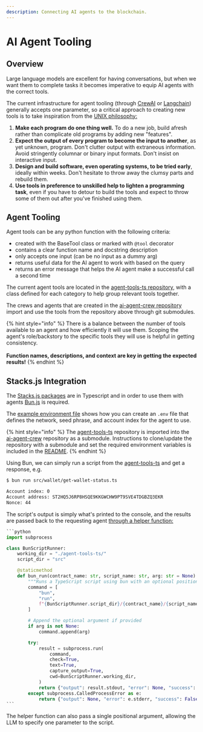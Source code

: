 ```yaml
---
description: Connecting AI agents to the blockchain.
---
```


# AI Agent Tooling

## Overview

Large language models are excellent for having conversations, but when we want them to complete tasks it becomes imperative to equip AI agents with the correct tools.

The current infrastructure for agent tooling (through [CrewAI](https://docs.crewai.com/core-concepts/Tools/) or [Langchain](https://python.langchain.com/docs/modules/agents/tools/)) generally accepts one parameter, so a critical approach to creating new tools is to take inspiration from the [UNIX philosophy:](https://en.wikipedia.org/wiki/Unix\_philosophy#Do\_One\_Thing\_and\_Do\_It\_Well)

1. **Make each program do one thing well.** To do a new job, build afresh rather than complicate old programs by adding new "features".
2. **Expect the output of every program to become the input to another**, as yet unknown, program. Don't clutter output with extraneous information. Avoid stringently columnar or binary input formats. Don't insist on interactive input.
3. **Design and build software, even operating systems, to be tried early**, ideally within weeks. Don't hesitate to throw away the clumsy parts and rebuild them.
4. **Use tools in preference to unskilled help to lighten a programming task**, even if you have to detour to build the tools and expect to throw some of them out after you've finished using them.

## Agent Tooling

Agent tools can be any python function with the following criteria:

* created with the BaseTool class or marked with `@tool` decorator
* contains a clear function name and docstring description
* only accepts one input (can be no input as a dummy arg)
* returns useful data for the AI agent to work with based on the query
* returns an error message that helps the AI agent make a successful call a second time

The current agent tools are located in the [agent-tools-ts repository](https://github.com/aibtcdev/agent-tools-ts), with a class defined for each category to help group relevant tools together.

The crews and agents that are created in the [ai-agent-crew repository](https://github.com/aibtcdev/ai-agent-crew) import and use the tools from the repository above through git submodules.&#x20;

{% hint style="info" %}
There is a balance between the number of tools available to an agent and how efficiently it will use them. Scoping the agent's role/backstory to the specific tools they will use is helpful in getting consistency.\
\
**Function names, descriptions, and context are key in getting the expected results!**
{% endhint %}

## Stacks.js Integration

The [Stacks.js packages](https://stacks.js.org) are in Typescript and in order to use them with agents [Bun.js](https://bun.sh) is required.

The [example environment file](https://github.com/aibtcdev/agent-tools-ts/blob/main/.env.example) shows how you can create an `.env` file that defines the network, seed phrase, and account index for the agent to use.

{% hint style="info" %}
The [agent-tools-ts](https://github.com/aibtcdev/agent-tools-ts) repository is imported into the [ai-agent-crew](https://github.com/aibtcdev/ai-agent-crew) repository as a submodule. Instructions to clone/update the repository with a submodule and set the required environment variables is included in the [README](https://github.com/aibtcdev/ai-agent-crew?tab=readme-ov-file#setting-up-the-wallet).
{% endhint %}

Using Bun, we can simply run a script from the [agent-tools-ts](https://github.com/aibtcdev/agent-tools-ts) and get a response, e.g.

```sh
$ bun run src/wallet/get-wallet-status.ts

Account index: 0
Account address: ST2HQ5J6RP8HSQE9KKGWCHW9PT9SVE4TDGBZQ3EKR
Nonce: 44
```

The script's output is simply what's printed to the console, and the results are passed back to the requesting agent [through a helper function:](https://github.com/aibtcdev/ai-agent-crew/blob/main/tools/bun\_runner.py)

````python
```python
import subprocess

class BunScriptRunner:
    working_dir = "./agent-tools-ts/"
    script_dir = "src"

    @staticmethod
    def bun_run(contract_name: str, script_name: str, arg: str = None):
        """Runs a TypeScript script using bun with an optional positional argument."""
        command = [
            "bun",
            "run",
            f"{BunScriptRunner.script_dir}/{contract_name}/{script_name}",
        ]

        # Append the optional argument if provided
        if arg is not None:
            command.append(arg)

        try:
            result = subprocess.run(
                command,
                check=True,
                text=True,
                capture_output=True,
                cwd=BunScriptRunner.working_dir,
            )
            return {"output": result.stdout, "error": None, "success": True}
        except subprocess.CalledProcessError as e:
            return {"output": None, "error": e.stderr, "success": False}
```

````

The helper function can also pass a single positional argument, allowing the LLM to specify one parameter to the script.
